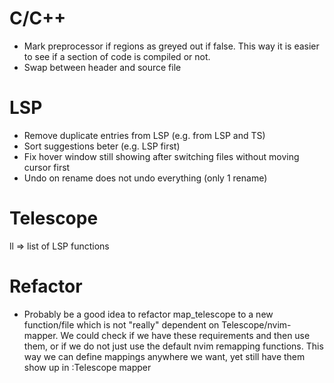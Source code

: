 # C/C++
- Mark preprocessor if regions as greyed out if false.
  This way it is easier to see if a section of code is compiled or not.
- Swap between header and source file

# LSP
- Remove duplicate entries from LSP (e.g. from LSP and TS)
- Sort suggestions beter (e.g. LSP first)
- Fix hover window still showing after switching files without moving cursor first
- Undo on rename does not undo everything (only 1 rename)

# Telescope
<leader>ll => list of LSP functions

# Refactor
- Probably be a good idea to refactor map_telescope to a new function/file which is not "really"
  dependent on Telescope/nvim-mapper. We could check if we have these requirements and
  then use them, or if we do not just use the default nvim remapping functions.
  This way we can define mappings anywhere we want, yet still have them show up in :Telescope mapper

